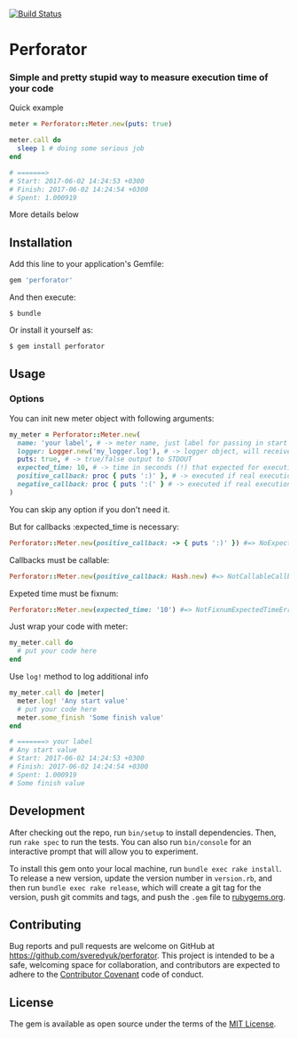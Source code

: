 [![Build Status](https://travis-ci.org/sveredyuk/perforator.svg?branch=master)](https://travis-ci.org/sveredyuk/perforator)

# Perforator

### Simple and pretty stupid way to measure execution time of your code

Quick example
```ruby
meter = Perforator::Meter.new(puts: true)

meter.call do
  sleep 1 # doing some serious job
end

# =======>
# Start: 2017-06-02 14:24:53 +0300
# Finish: 2017-06-02 14:24:54 +0300
# Spent: 1.000919
```

More details below

## Installation

Add this line to your application's Gemfile:

```ruby
gem 'perforator'
```

And then execute:

    $ bundle

Or install it yourself as:

    $ gem install perforator

## Usage

### Options
You can init new meter object with following arguments:

```ruby
my_meter = Perforator::Meter.new(
  name: 'your label', # -> meter name, just label for passing in start line # =======> your label
  logger: Logger.new('my_logger.log'), # -> logger object, will receive :info at each step
  puts: true, # -> true/false output to STDOUT
  expected_time: 10, # -> time in seconds (!) that expected for execution
  positive_callback: proc { puts ':)' }, # -> executed if real execution less than expected
  negative_callback: proc { puts ':(' } # -> executed if real execution more than expected
)
```


You can skip any option if you don't need it.

But for callbacks :expected_time is necessary:
```ruby
Perforator::Meter.new(positive_callback: -> { puts ':)' }) #=> NoExpectedTimeError
```

Callbacks must be callable:
```ruby
Perforator::Meter.new(positive_callback: Hash.new) #=> NotCallableCallbackError

```

Expeted time must be fixnum:
```ruby
Perforator::Meter.new(expected_time: '10') #=> NotFixnumExpectedTimeError

```

Just wrap your code with meter:
```ruby
my_meter.call do
  # put your code here
end
```

Use `log!` method to log additional info
```ruby
my_meter.call do |meter|
  meter.log! 'Any start value'
  # put your code here
  meter.some_finish 'Some finish value'
end

# =======> your label
# Any start value
# Start: 2017-06-02 14:24:53 +0300
# Finish: 2017-06-02 14:24:54 +0300
# Spent: 1.000919
# Some finish value
```

## Development

After checking out the repo, run `bin/setup` to install dependencies. Then, run `rake spec` to run the tests. You can also run `bin/console` for an interactive prompt that will allow you to experiment.

To install this gem onto your local machine, run `bundle exec rake install`. To release a new version, update the version number in `version.rb`, and then run `bundle exec rake release`, which will create a git tag for the version, push git commits and tags, and push the `.gem` file to [rubygems.org](https://rubygems.org).

## Contributing

Bug reports and pull requests are welcome on GitHub at https://github.com/sveredyuk/perforator. This project is intended to be a safe, welcoming space for collaboration, and contributors are expected to adhere to the [Contributor Covenant](http://contributor-covenant.org) code of conduct.


## License

The gem is available as open source under the terms of the [MIT License](http://opensource.org/licenses/MIT).

